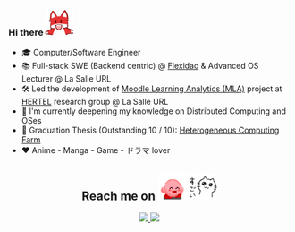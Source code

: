 ### Hi there <img src="https://raw.githubusercontent.com/JiahuiChen99/JiahuiChen99/main/assets/pyong.gif" width="50" alt="pyong">

- 🎓 Computer/Software Engineer
- 📚 Full-stack SWE (Backend centric) @ [Flexidao](https://www.flexidao.com/) & Advanced OS Lecturer @ La Salle URL
- 🛠️ Led the development of [Moodle Learning Analytics (MLA)](https://github.com/LS-LEDA/MLA) project at [HERTEL](https://www.salleurl.edu/en/research/groups-and-institutes/human-environment-research-group/technology-enhanced-learning) research group @ La Salle URL
- 🌱 I'm currently deepening my knowledge on Distributed Computing and OSes
- 📜 Graduation Thesis (Outstanding 10 / 10): [Heterogeneous Computing Farm](https://github.com/JiahuiChen99/Heterogeneous-Computing-Farm)
- ❤️ Anime - Manga - Game - ドラマ lover

<h2 align="center">
  Reach me on
  <img src="https://raw.githubusercontent.com/JiahuiChen99/JiahuiChen99/main/assets/kirby.gif" width="50" alt="floating kirby">
  <img src="https://raw.githubusercontent.com/JiahuiChen99/JiahuiChen99/main/assets/sugoi%20neko.png" width="50" alt="sugoi neko">
</h2>

<p align="center">
  <a href="mailto:jiahui@jiahuichen.dev">
    <img src="https://img.shields.io/badge/-Jiahui1-0078D4?style=for-the-badge&logo=microsoft-outlook&logoColor=white&link=mailto:jiahui@jiahuichen.dev"/>
  </a>
  <a href="https://www.linkedin.com/in/JiahuiChen99/">
    <img src="https://img.shields.io/badge/-Jiahui%20Chen-blue?style=for-the-badge&logo=Linkedin&logoColor=white&link=https://www.linkedin.com/in/JiahuiChen99/"/>
  </a>
</p>
